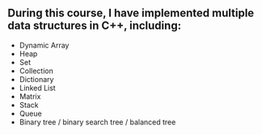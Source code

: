 ## During this course, I have implemented multiple data structures in C++, including:
* Dynamic Array
* Heap
* Set
* Collection
* Dictionary
* Linked List
* Matrix
* Stack
* Queue
* Binary tree / binary search tree / balanced tree

